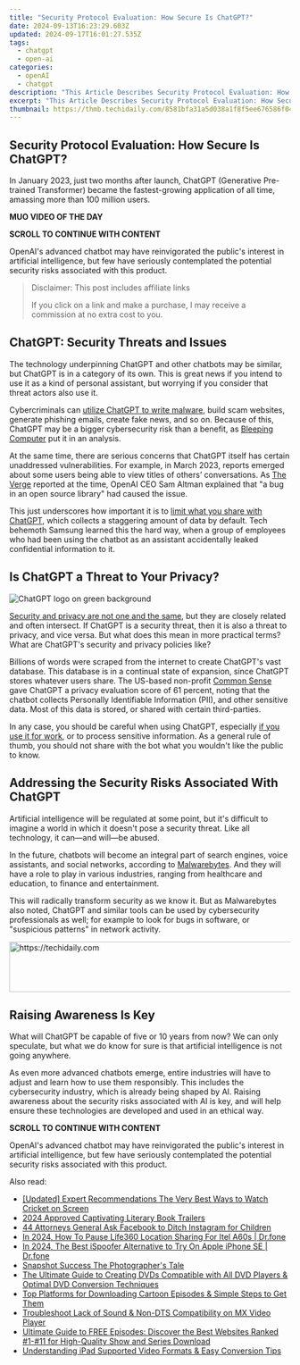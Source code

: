 ```yaml
---
title: "Security Protocol Evaluation: How Secure Is ChatGPT?"
date: 2024-09-13T16:23:29.603Z
updated: 2024-09-17T16:01:27.535Z
tags:
  - chatgpt
  - open-ai
categories:
  - openAI
  - chatgpt
description: "This Article Describes Security Protocol Evaluation: How Secure Is ChatGPT?"
excerpt: "This Article Describes Security Protocol Evaluation: How Secure Is ChatGPT?"
thumbnail: https://thmb.techidaily.com/8581bfa31a5d038a1f8f5ee676586f0437981f1b9f6527b07717a27989fe2446.jpg
---
```


## Security Protocol Evaluation: How Secure Is ChatGPT?

 In January 2023, just two months after launch, ChatGPT (Generative Pre-trained Transformer) became the fastest-growing application of all time, amassing more than 100 million users.

**MUO VIDEO OF THE DAY**

**SCROLL TO CONTINUE WITH CONTENT**

 OpenAI's advanced chatbot may have reinvigorated the public's interest in artificial intelligence, but few have seriously contemplated the potential security risks associated with this product.

>  Disclaimer: This post includes affiliate links
>
>  If you click on a link and make a purchase, I may receive a commission at no extra cost to you.
>

## ChatGPT: Security Threats and Issues

 The technology underpinning ChatGPT and other chatbots may be similar, but ChatGPT is in a category of its own. This is great news if you intend to use it as a kind of personal assistant, but worrying if you consider that threat actors also use it.

 Cybercriminals can [utilize ChatGPT to write malware](https://www.makeuseof.com/chatgpt-cybersecurity-threat/), build scam websites, generate phishing emails, create fake news, and so on. Because of this, ChatGPT may be a bigger cybersecurity risk than a benefit, as [Bleeping Computer](https://www.bleepingcomputer.com/news/security/chatgpt-may-be-a-bigger-cybersecurity-risk-than-an-actual-benefit/) put it in an analysis.

 At the same time, there are serious concerns that ChatGPT itself has certain unaddressed vulnerabilities. For example, in March 2023, reports emerged about some users being able to view titles of others’ conversations. As [The Verge](https://www.theverge.com/2023/3/21/23649806/chatgpt-chat-histories-bug-exposed-disabled-outage) reported at the time, OpenAI CEO Sam Altman explained that "a bug in an open source library" had caused the issue.

 This just underscores how important it is to [limit what you share with ChatGPT](https://www.makeuseof.com/shouldnt-trust-chatgpt-confidential-data/), which collects a staggering amount of data by default. Tech behemoth Samsung learned this the hard way, when a group of employees who had been using the chatbot as an assistant accidentally leaked confidential information to it.

## Is ChatGPT a Threat to Your Privacy?

![ChatGPT logo on green background](https://static1.makeuseofimages.com/wordpress/wp-content/uploads/2023/04/chatgpt-privacy-threat.jpg)

[Security and privacy are not one and the same](https://www.makeuseof.com/privacy-anonymity-security-mean/), but they are closely related and often intersect. If ChatGPT is a security threat, then it is also a threat to privacy, and vice versa. But what does this mean in more practical terms? What are ChatGPT's security and privacy policies like?

 Billions of words were scraped from the internet to create ChatGPT's vast database. This database is in a continual state of expansion, since ChatGPT stores whatever users share. The US-based non-profit [Common Sense](https://privacy.commonsense.org/evaluation/ChatGPT) gave ChatGPT a privacy evaluation score of 61 percent, noting that the chatbot collects Personally Identifiable Information (PII), and other sensitive data. Most of this data is stored, or shared with certain third-parties.

 In any case, you should be careful when using ChatGPT, especially [if you use it for work](https://www.makeuseof.com/things-you-can-do-with-chatgpt), or to process sensitive information. As a general rule of thumb, you should not share with the bot what you wouldn't like the public to know.

## Addressing the Security Risks Associated With ChatGPT

 Artificial intelligence will be regulated at some point, but it's difficult to imagine a world in which it doesn't pose a security threat. Like all technology, it can—and will—be abused.

 In the future, chatbots will become an integral part of search engines, voice assistants, and social networks, according to [Malwarebytes](https://www.anrdoezrs.net/links/7251228/type/dlg/sid/UUmuoUeUpU2024447/https://www.malwarebytes.com/cybersecurity/basics/chatgpt-ai-security). And they will have a role to play in various industries, ranging from healthcare and education, to finance and entertainment.

 This will radically transform security as we know it. But as Malwarebytes also noted, ChatGPT and similar tools can be used by cybersecurity professionals as well; for example to look for bugs in software, or "suspicious patterns" in network activity.

<!-- affiliate ads begin -->
<a href="https://appsumo.8odi.net/c/5597632/2130889/7443" target="_top" id="2130889">
  <img src="//a.impactradius-go.com/display-ad/7443-2130889" border="0" alt="https://techidaily.com" width="600" height="90"/>
</a>
<img height="0" width="0" src="https://appsumo.8odi.net/i/5597632/2130889/7443" style="position:absolute;visibility:hidden;" border="0" />
<!-- affiliate ads end -->

## Raising Awareness Is Key

 What will ChatGPT be capable of five or 10 years from now? We can only speculate, but what we do know for sure is that artificial intelligence is not going anywhere.

 As even more advanced chatbots emerge, entire industries will have to adjust and learn how to use them responsibly. This includes the cybersecurity industry, which is already being shaped by AI. Raising awareness about the security risks associated with AI is key, and will help ensure these technologies are developed and used in an ethical way.

**SCROLL TO CONTINUE WITH CONTENT**

 OpenAI's advanced chatbot may have reinvigorated the public's interest in artificial intelligence, but few have seriously contemplated the potential security risks associated with this product.

<ins class="adsbygoogle"
     style="display:block"
     data-ad-format="autorelaxed"
     data-ad-client="ca-pub-7571918770474297"
     data-ad-slot="1223367746"></ins>

<ins class="adsbygoogle"
     style="display:block"
     data-ad-client="ca-pub-7571918770474297"
     data-ad-slot="8358498916"
     data-ad-format="auto"
     data-full-width-responsive="true"></ins>

<span class="atpl-alsoreadstyle">Also read:</span>
<div><ul>
<li><a href="https://some-techniques.techidaily.com/updated-expert-recommendations-the-very-best-ways-to-watch-cricket-on-screen/"><u>[Updated] Expert Recommendations The Very Best Ways to Watch Cricket on Screen</u></a></li>
<li><a href="https://fox-access.techidaily.com/2024-approved-captivating-literary-book-trailers/"><u>2024 Approved Captivating Literary Book Trailers</u></a></li>
<li><a href="https://facebook.techidaily.com/44-attorneys-general-ask-facebook-to-ditch-instagram-for-children/"><u>44 Attorneys General Ask Facebook to Ditch Instagram for Children</u></a></li>
<li><a href="https://fix-guide.techidaily.com/in-2024-how-to-pause-life360-location-sharing-for-itel-a60s-drfone-by-drfone-virtual-android/"><u>In 2024, How To Pause Life360 Location Sharing For Itel A60s | Dr.fone</u></a></li>
<li><a href="https://ios-pokemon-go.techidaily.com/in-2024-the-best-ispoofer-alternative-to-try-on-apple-iphone-se-drfone-by-drfone-virtual-ios/"><u>In 2024, The Best iSpoofer Alternative to Try On Apple iPhone SE | Dr.fone</u></a></li>
<li><a href="https://extra-tips.techidaily.com/snapshot-success-the-photographers-tale/"><u>Snapshot Success The Photographer's Tale</u></a></li>
<li><a href="https://tech-savvy.techidaily.com/the-ultimate-guide-to-creating-dvds-compatible-with-all-dvd-players-and-optimal-dvd-conversion-techniques/"><u>The Ultimate Guide to Creating DVDs Compatible with All DVD Players & Optimal DVD Conversion Techniques</u></a></li>
<li><a href="https://tech-savvy.techidaily.com/top-platforms-for-downloading-cartoon-episodes-and-simple-steps-to-get-them/"><u>Top Platforms for Downloading Cartoon Episodes & Simple Steps to Get Them</u></a></li>
<li><a href="https://tech-savvy.techidaily.com/troubleshoot-lack-of-sound-and-non-dts-compatibility-on-mx-video-player/"><u>Troubleshoot Lack of Sound & Non-DTS Compatibility on MX Video Player</u></a></li>
<li><a href="https://tech-savvy.techidaily.com/ultimate-guide-to-free-episodes-discover-the-best-websites-ranked-1-11-for-high-quality-show-and-series-download/"><u>Ultimate Guide to FREE Episodes: Discover the Best Websites Ranked #1-#11 for High-Quality Show and Series Download</u></a></li>
<li><a href="https://tech-savvy.techidaily.com/understanding-ipad-supported-video-formats-and-easy-conversion-tips/"><u>Understanding iPad Supported Video Formats & Easy Conversion Tips</u></a></li>
</ul></div>

